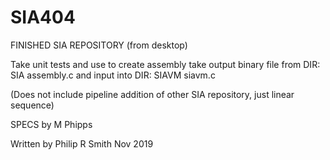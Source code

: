 # SIA404
FINISHED SIA REPOSITORY (from desktop)

Take unit tests and use to create assembly
take output binary file from DIR: SIA assembly.c and input into DIR: SIAVM siavm.c

(Does not include pipeline addition of other SIA repository, just linear sequence)

SPECS by M Phipps

Written by Philip R Smith Nov 2019

